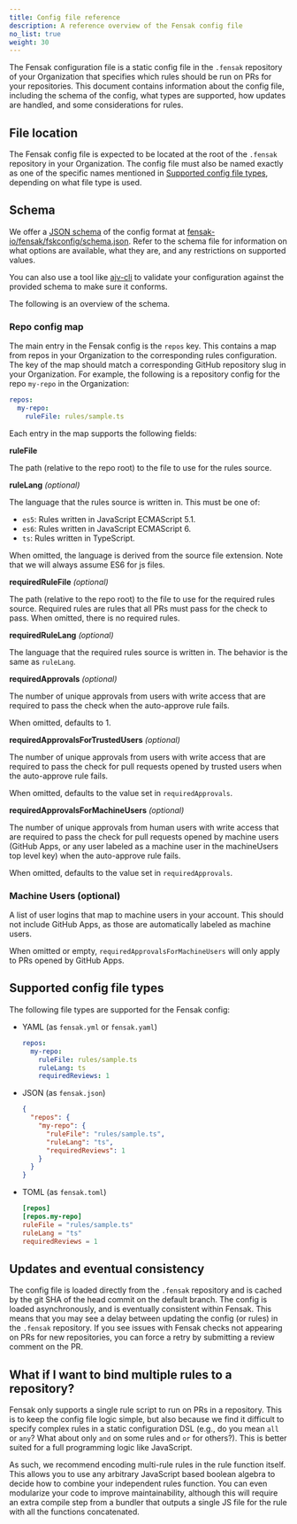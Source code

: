 ```yaml
---
title: Config file reference
description: A reference overview of the Fensak config file
no_list: true
weight: 30
---
```


The Fensak configuration file is a static config file in the `.fensak` repository of your Organization that specifies
which rules should be run on PRs for your repositories. This document contains information about the config file,
including the schema of the config, what types are supported, how updates are handled, and some considerations for
rules.

## File location

The Fensak config file is expected to be located at the root of the `.fensak` repository in your Organization. The
config file must also be named exactly as one of the specific names mentioned in [Supported config file
types](#supported-config-file-types), depending on what file type is used.


## Schema

We offer a [JSON schema](https://json-schema.org/) of the config format at
[fensak-io/fensak/fskconfig/schema.json](https://github.com/fensak-io/fensak/blob/main/fskconfig/schema.json). Refer to
the schema file for information on what options are available, what they are, and any restrictions on supported values.

You can also use a tool like [ajv-cli](https://www.npmjs.com/package/ajv-cli) to validate your configuration against the
provided schema to make sure it conforms.

The following is an overview of the schema.

### Repo config map

The main entry in the Fensak config is the `repos` key. This contains a map from repos in your Organization to the
corresponding rules configuration. The key of the map should match a corresponding GitHub repository slug in your
Organization. For example, the following is a repository config for the repo `my-repo` in the Organization:

```yaml
repos:
  my-repo:
    ruleFile: rules/sample.ts
```

Each entry in the map supports the following fields:

**ruleFile**

The path (relative to the repo root) to the file to use for the rules source.


**ruleLang** *(optional)*

The language that the rules source is written in. This must be one of:
- `es5`: Rules written in JavaScript ECMAScript 5.1.
- `es6`: Rules written in JavaScript ECMAScript 6.
- `ts`: Rules written in TypeScript.

When omitted, the language is derived from the source file extension. Note that we will always assume ES6 for js files.


**requiredRuleFile** *(optional)*

The path (relative to the repo root) to the file to use for the required rules source. Required rules are rules that all
PRs must pass for the check to pass. When omitted, there is no required rules.


**requiredRuleLang** *(optional)*

The language that the required rules source is written in. The behavior is the same as `ruleLang`.


**requiredApprovals** *(optional)*

The number of unique approvals from users with write access that are required to pass the check when the auto-approve rule fails.

When omitted, defaults to 1.


**requiredApprovalsForTrustedUsers** *(optional)*

The number of unique approvals from users with write access that are required to pass the check for pull requests opened
by trusted users when the auto-approve rule fails.

When omitted, defaults to the value set in `requiredApprovals`.


**requiredApprovalsForMachineUsers** *(optional)*

The number of unique approvals from human users with write access that are required to pass the check for pull requests
opened by machine users (GitHub Apps, or any user labeled as a machine user in the machineUsers top level key) when the
auto-approve rule fails.

When omitted, defaults to the value set in `requiredApprovals`.


### Machine Users (optional)

A list of user logins that map to machine users in your account. This should not include GitHub Apps, as those are
automatically labeled as machine users.

When omitted or empty, `requiredApprovalsForMachineUsers` will only apply to PRs opened by GitHub Apps.


## Supported config file types

The following file types are supported for the Fensak config:

- YAML (as `fensak.yml` or `fensak.yaml`)
  ```yaml
  repos:
    my-repo:
      ruleFile: rules/sample.ts
      ruleLang: ts
      requiredReviews: 1
  ```

- JSON (as `fensak.json`)
  ```json
  {
    "repos": {
      "my-repo": {
        "ruleFile": "rules/sample.ts",
        "ruleLang": "ts",
        "requiredReviews": 1
      }
    }
  }
  ```


- TOML (as `fensak.toml`)
  ```toml
  [repos]
  [repos.my-repo]
  ruleFile = "rules/sample.ts"
  ruleLang = "ts"
  requiredReviews = 1
  ```


## Updates and eventual consistency

The config file is loaded directly from the `.fensak` repository and is cached by the git SHA of the head commit on the
default branch. The config is loaded asynchronously, and is eventually consistent within Fensak. This means that you may
see a delay between updating the config (or rules) in the `.fensak` repository. If you see issues with Fensak checks not
appearing on PRs for new repositories, you can force a retry by submitting a review comment on the PR.


## What if I want to bind multiple rules to a repository?

Fensak only supports a single rule script to run on PRs in a repository. This is to keep the config file logic simple,
but also because we find it difficult to specify complex rules in a static configuration DSL (e.g., do you mean `all` or
`any`? What about only `and` on some rules and `or` for others?). This is better suited for a full programming logic
like JavaScript.

As such, we recommend encoding multi-rule rules in the rule function itself. This allows you to use any arbitrary
JavaScript based boolean algebra to decide how to combine your independent rules function. You can even modularize your
code to improve maintainability, although this will require an extra compile step from a bundler that outputs a single
JS file for the rule with all the functions concatenated.

